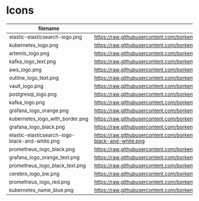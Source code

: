 # Icons

<!-- ICONS START -->
| <small>filename</small> | <small>raw url</small> |
| --- | --- |
| <small>elastic-elasticsearch-logo.png</small> | <small>https://raw.githubusercontent.com/borkempire/icons/actions/icons/elastic-elasticsearch-logo.png</small> |
| <small>kubernetes_logo.png</small> | <small>https://raw.githubusercontent.com/borkempire/icons/actions/icons/kubernetes_logo.png</small> |
| <small>artemis_logo.png</small> | <small>https://raw.githubusercontent.com/borkempire/icons/actions/icons/artemis_logo.png</small> |
| <small>kafka_logo_text.png</small> | <small>https://raw.githubusercontent.com/borkempire/icons/actions/icons/kafka_logo_text.png</small> |
| <small>aws_logo.png</small> | <small>https://raw.githubusercontent.com/borkempire/icons/actions/icons/aws_logo.png</small> |
| <small>outline_logo_text.png</small> | <small>https://raw.githubusercontent.com/borkempire/icons/actions/icons/outline_logo_text.png</small> |
| <small>vault_logo.png</small> | <small>https://raw.githubusercontent.com/borkempire/icons/actions/icons/vault_logo.png</small> |
| <small>postgresql_logo.png</small> | <small>https://raw.githubusercontent.com/borkempire/icons/actions/icons/postgresql_logo.png</small> |
| <small>kafka_logo.png</small> | <small>https://raw.githubusercontent.com/borkempire/icons/actions/icons/kafka_logo.png</small> |
| <small>grafana_logo_orange.png</small> | <small>https://raw.githubusercontent.com/borkempire/icons/actions/icons/grafana_logo_orange.png</small> |
| <small>kubernetes_logo_with_border.png</small> | <small>https://raw.githubusercontent.com/borkempire/icons/actions/icons/kubernetes_logo_with_border.png</small> |
| <small>grafana_logo_black.png</small> | <small>https://raw.githubusercontent.com/borkempire/icons/actions/icons/grafana_logo_black.png</small> |
| <small>elastic-elasticsearch-logo-black-and-white.png</small> | <small>https://raw.githubusercontent.com/borkempire/icons/actions/icons/elastic-elasticsearch-logo-black-and-white.png</small> |
| <small>prometheus_logo_black.png</small> | <small>https://raw.githubusercontent.com/borkempire/icons/actions/icons/prometheus_logo_black.png</small> |
| <small>grafana_logo_orange_text.png</small> | <small>https://raw.githubusercontent.com/borkempire/icons/actions/icons/grafana_logo_orange_text.png</small> |
| <small>prometheus_logo_black_text.png</small> | <small>https://raw.githubusercontent.com/borkempire/icons/actions/icons/prometheus_logo_black_text.png</small> |
| <small>cerebro_logo_bw.png</small> | <small>https://raw.githubusercontent.com/borkempire/icons/actions/icons/cerebro_logo_bw.png</small> |
| <small>prometheus_logo_red.png</small> | <small>https://raw.githubusercontent.com/borkempire/icons/actions/icons/prometheus_logo_red.png</small> |
| <small>kubernetes_name_blue.png</small> | <small>https://raw.githubusercontent.com/borkempire/icons/actions/icons/kubernetes_name_blue.png</small> |
<!-- ICONS END -->
